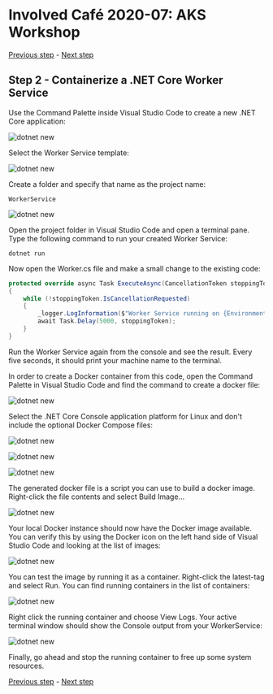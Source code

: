 # Involved Café 2020-07: AKS Workshop

[Previous step](../step-01/README.md) - [Next step](../step-03/README.md)

## Step 2 - Containerize a .NET Core Worker Service

Use the Command Palette inside Visual Studio Code to create a new .NET Core application:

![dotnet new](sshot-7.png)

Select the Worker Service template:

![dotnet new](sshot-8.png)

Create a folder and specify that name as the project name:

```
WorkerService
```

![dotnet new](sshot-9.png)

Open the project folder in Visual Studio Code and open a terminal pane.
Type the following command to run your created Worker Service:

```
dotnet run
```

Now open the Worker.cs file and make a small change to the existing code:

```csharp
protected override async Task ExecuteAsync(CancellationToken stoppingToken)
{
    while (!stoppingToken.IsCancellationRequested)
    {
        _logger.LogInformation($"Worker Service running on {Environment.MachineName}");
        await Task.Delay(5000, stoppingToken);
    }
}
```

Run the Worker Service again from the console and see the result. Every five seconds, it should print your machine name to the terminal.

In order to create a Docker container from this code, open the Command Palette in Visual Studio Code and find the command to create a docker file:

![dotnet new](sshot-10.png)

Select the .NET Core Console application platform for Linux and don't include the optional Docker Compose files:

![dotnet new](sshot-11.png)

![dotnet new](sshot-12.png)

![dotnet new](sshot-13.png)

The generated docker file is a script you can use to build a docker image. Right-click the file contents and select Build Image...

![dotnet new](sshot-14.png)

Your local Docker instance should now have the Docker image available. You can verify this by using the Docker icon on the left hand side of Visual Studio Code and looking at the list of images:

![dotnet new](sshot-15.png)

You can test the image by running it as a container. Right-click the latest-tag and select Run. You can find running containers in the list of containers:

![dotnet new](sshot-16.png)

Right click the running container and choose View Logs. Your active terminal window should show the Console output from your WorkerService:

![dotnet new](sshot-17.png)

Finally, go ahead and stop the running container to free up some system resources.

[Previous step](../step-01/README.md) - [Next step](../step-03/README.md)